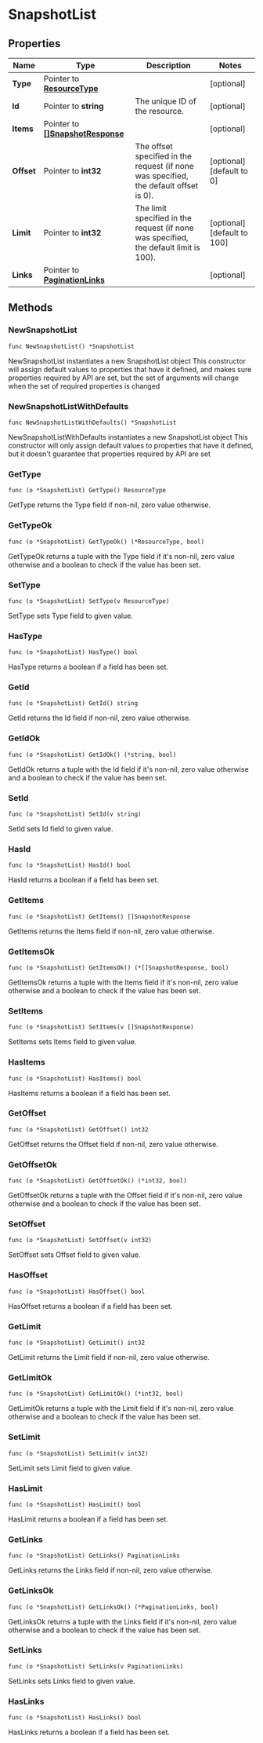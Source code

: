 # SnapshotList

## Properties

|Name | Type | Description | Notes|
|------------ | ------------- | ------------- | -------------|
|**Type** | Pointer to [**ResourceType**](ResourceType.md) |  | [optional] |
|**Id** | Pointer to **string** | The unique ID of the resource. | [optional] |
|**Items** | Pointer to [**[]SnapshotResponse**](SnapshotResponse.md) |  | [optional] |
|**Offset** | Pointer to **int32** | The offset specified in the request (if none was specified, the default offset is 0).  | [optional] [default to 0]|
|**Limit** | Pointer to **int32** | The limit specified in the request (if none was specified, the default limit is 100).  | [optional] [default to 100]|
|**Links** | Pointer to [**PaginationLinks**](PaginationLinks.md) |  | [optional] |

## Methods

### NewSnapshotList

`func NewSnapshotList() *SnapshotList`

NewSnapshotList instantiates a new SnapshotList object
This constructor will assign default values to properties that have it defined,
and makes sure properties required by API are set, but the set of arguments
will change when the set of required properties is changed

### NewSnapshotListWithDefaults

`func NewSnapshotListWithDefaults() *SnapshotList`

NewSnapshotListWithDefaults instantiates a new SnapshotList object
This constructor will only assign default values to properties that have it defined,
but it doesn't guarantee that properties required by API are set

### GetType

`func (o *SnapshotList) GetType() ResourceType`

GetType returns the Type field if non-nil, zero value otherwise.

### GetTypeOk

`func (o *SnapshotList) GetTypeOk() (*ResourceType, bool)`

GetTypeOk returns a tuple with the Type field if it's non-nil, zero value otherwise
and a boolean to check if the value has been set.

### SetType

`func (o *SnapshotList) SetType(v ResourceType)`

SetType sets Type field to given value.

### HasType

`func (o *SnapshotList) HasType() bool`

HasType returns a boolean if a field has been set.

### GetId

`func (o *SnapshotList) GetId() string`

GetId returns the Id field if non-nil, zero value otherwise.

### GetIdOk

`func (o *SnapshotList) GetIdOk() (*string, bool)`

GetIdOk returns a tuple with the Id field if it's non-nil, zero value otherwise
and a boolean to check if the value has been set.

### SetId

`func (o *SnapshotList) SetId(v string)`

SetId sets Id field to given value.

### HasId

`func (o *SnapshotList) HasId() bool`

HasId returns a boolean if a field has been set.

### GetItems

`func (o *SnapshotList) GetItems() []SnapshotResponse`

GetItems returns the Items field if non-nil, zero value otherwise.

### GetItemsOk

`func (o *SnapshotList) GetItemsOk() (*[]SnapshotResponse, bool)`

GetItemsOk returns a tuple with the Items field if it's non-nil, zero value otherwise
and a boolean to check if the value has been set.

### SetItems

`func (o *SnapshotList) SetItems(v []SnapshotResponse)`

SetItems sets Items field to given value.

### HasItems

`func (o *SnapshotList) HasItems() bool`

HasItems returns a boolean if a field has been set.

### GetOffset

`func (o *SnapshotList) GetOffset() int32`

GetOffset returns the Offset field if non-nil, zero value otherwise.

### GetOffsetOk

`func (o *SnapshotList) GetOffsetOk() (*int32, bool)`

GetOffsetOk returns a tuple with the Offset field if it's non-nil, zero value otherwise
and a boolean to check if the value has been set.

### SetOffset

`func (o *SnapshotList) SetOffset(v int32)`

SetOffset sets Offset field to given value.

### HasOffset

`func (o *SnapshotList) HasOffset() bool`

HasOffset returns a boolean if a field has been set.

### GetLimit

`func (o *SnapshotList) GetLimit() int32`

GetLimit returns the Limit field if non-nil, zero value otherwise.

### GetLimitOk

`func (o *SnapshotList) GetLimitOk() (*int32, bool)`

GetLimitOk returns a tuple with the Limit field if it's non-nil, zero value otherwise
and a boolean to check if the value has been set.

### SetLimit

`func (o *SnapshotList) SetLimit(v int32)`

SetLimit sets Limit field to given value.

### HasLimit

`func (o *SnapshotList) HasLimit() bool`

HasLimit returns a boolean if a field has been set.

### GetLinks

`func (o *SnapshotList) GetLinks() PaginationLinks`

GetLinks returns the Links field if non-nil, zero value otherwise.

### GetLinksOk

`func (o *SnapshotList) GetLinksOk() (*PaginationLinks, bool)`

GetLinksOk returns a tuple with the Links field if it's non-nil, zero value otherwise
and a boolean to check if the value has been set.

### SetLinks

`func (o *SnapshotList) SetLinks(v PaginationLinks)`

SetLinks sets Links field to given value.

### HasLinks

`func (o *SnapshotList) HasLinks() bool`

HasLinks returns a boolean if a field has been set.


